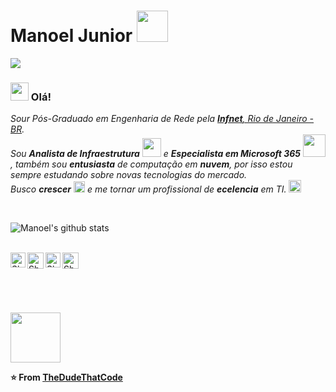 # Manoel Junior <img src ="https://media.giphy.com/media/iFmXcljNHXHXm3tONG/giphy.gif" width="50px">

<img src="https://drive.google.com/file/d/1oEtu4b8vS0_eiB5HkA5zxUJqJqW67dMx/view?usp=sharing">

### <img src="https://github.com/TheDudeThatCode/TheDudeThatCode/blob/master/Assets/Hi.gif" width="29px"> Olá!&nbsp;
<p>
  <em>
    Sour Pós-Graduado em Engenharia de Rede pela <a href="https://www.infnet.edu.br/infnet/"> <b>Infnet</b>, Rio de Janeiro - BR</a>. <br>
    Sou <b>Analista de Infraestrutura</b> <img src="https://github.com/TheDudeThatCode/TheDudeThatCode/blob/master/Assets/Developer.gif" width="30px"> e <b>Especialista em Microsoft 365</b>&nbsp;<img src="https://github.com/TheDudeThatCode/TheDudeThatCode/blob/master/Assets/Designer.gif" width="36px">, também sou <b>entusiasta</b>
    de computação em <b>nuvem</b>, por isso estou sempre estudando sobre novas tecnologias do mercado. <br>
     Busco <b>crescer</b> <img src="https://github.com/TheDudeThatCode/TheDudeThatCode/blob/master/Assets/Rocket.gif" width="18px"> e me tornar um profissional de 
    <b>ecelencia</b> em TI. <img src="https://github.com/TheDudeThatCode/TheDudeThatCode/blob/master/Assets/Medal.gif" width="20px">
  </em>  
</p>


<br>


![Manoel's github stats](https://github-readme-stats.vercel.app/api?username=mgsj2006&show_icons=true&hide_border=true)

<br>

  <a href="https://www.linkedin.com/in/mgsj2006">
    <img align="left" alt="Shubhamdeep Jha | Linkedin" width="24px" src="https://github.com/TheDudeThatCode/TheDudeThatCode/blob/master/Assets/Linkedin.svg" />
  </a>
  <a href="https://manoti.com.br">
    <img align="left" alt="Shubhamdeep Jha | Twitter" width="26px" src="https://github.com/TheDudeThatCode/TheDudeThatCode/blob/master/Assets/Twitter.svg" />
  </a>
  <a href="https://www.instagram.com/thedudethatcode/">
    <img align="left" alt="Shubhamdeep Jha | Instagram" width="24px" src="https://github.com/TheDudeThatCode/TheDudeThatCode/blob/master/Assets/Instagram.svg" />
  </a>
  <a href="mailto:mgsj2006@gmail.com">
    <img align="left" alt="Shubhamdeep Jha | Gmail" width="26px" src="https://github.com/TheDudeThatCode/TheDudeThatCode/blob/master/Assets/Gmail.svg" />
  </a>

<br><br><br><br>
</p>
<img src="https://media.giphy.com/media/13V60VgE2ED7oc/giphy.gif" width="80px">


**⭐️ From [TheDudeThatCode](https://github.com/TheDudeThatCode)**
